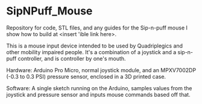 # SipNPuff_Mouse

Repository for code, STL files, and any guides for the Sip-n-puff mouse I show how to build at <insert 'ible link here>.

This is a mouse input device intended to be used by Quadriplegics and other mobility impaired people. 
It's a combination of a joystick and a sip-n-puff controller, and is controller by one's mouth. 

Hardware:
Arduino Pro Micro, normal joystick module, and an MPXV7002DP (-0.3 to 0.3 PSI) pressure sensor, enclosed in a 3D printed case.

Software:
A single sketch running on the Arduino, samples values from the joystick and pressure sensor and inputs mouse commands based off that.
